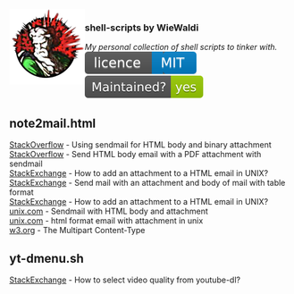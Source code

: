 <img src="https://raw.githubusercontent.com/WieWaldi/badges/master/img/RZ-Amper_Logo_135x135.png" align="left" width="135px" height="135px" />

### shell-scripts by WieWaldi
*My personal collection of shell scripts to tinker with.*  
[![MIT Licence](https://raw.githubusercontent.com/WieWaldi/badges/master/badges/licence_mit.svg)](https://opensource.org/licenses/mit-license.php)
![Maintained](https://raw.githubusercontent.com/WieWaldi/badges/master/badges/maintained_yes-green.svg)

## note2mail.html
[StackOverflow](https://stackoverflow.com/questions/11134857/using-sendmail-for-html-body-and-binary-attachment) - Using sendmail for HTML body and binary attachment  
[StackOverflow](http://stackoverflow.com/questions/17359/how-do-i-send-a-file-as-an-email-attachment-using-linux-command-line/14213935#14213935) - Send HTML body email with a PDF attachment with sendmail  
[StackExchange](https://unix.stackexchange.com/questions/388580/how-to-add-an-attachment-to-a-html-email-in-unix) - How to add an attachment to a HTML email in UNIX?  
[StackExchange](https://unix.stackexchange.com/questions/428805/send-mail-with-an-attachment-and-body-of-mail-with-table-format) - Send mail with an attachment and body of mail with table format  
[StackExchange](https://unix.stackexchange.com/questions/388580/how-to-add-an-attachment-to-a-html-email-in-unix) - How to add an attachment to a HTML email in UNIX?  
[unix.com](https://www.unix.com/shell-programming-and-scripting/159522-sendmail-html-body-attachment-2.html) - Sendmail with HTML body and attachment  
[unix.com](https://www.unix.com/shell-programming-and-scripting/165656-html-format-email-attachment-unix.html) - html format email with attachment in unix  
[w3.org](https://www.w3.org/Protocols/rfc1341/7_2_Multipart.html) - The Multipart Content-Type  

## yt-dmenu.sh
[StackExchange](https://askubuntu.com/questions/486297/how-to-select-video-quality-from-youtube-dl) - How to select video quality from youtube-dl?
